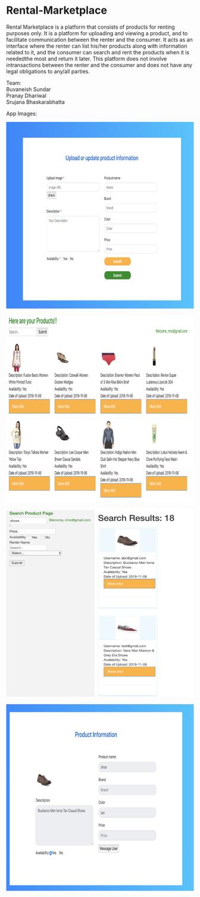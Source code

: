 # Rental-Marketplace

Rental Marketplace is a platform that consists of products for renting purposes only. It is a platform for uploading and viewing a product, and to facilitate communication between the renter and the consumer. It acts as an interface where the renter can list his/her products along with information related to it, and the consumer can search and rent the products when it is neededthe most and return it later. This platform does not involve intransactions between the renter and the consumer and does not have any legal obligations to any/all parties. <br>

Team: <br>
Buvaneish Sundar <br>
Pranay Dhariwal <br>
Srujana Bhaskarabhatta <br>


App Images:

<img src = "a.png" height = 500 width = 700> <br> <br>
<img src = "c.png" height = 500 width = 700> <br> <br>
<img src = "d.png" height = 500 width = 700> <br> <br>
<img src = "e.png" height = 500 width = 700> <br> <br>
